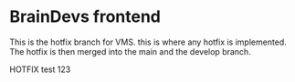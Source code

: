 # BrainDevs frontend

This is the hotfix branch for VMS.
this is where any hotfix is implemented. The hotfix is then merged into the main and the develop branch.


HOTFIX test 123
